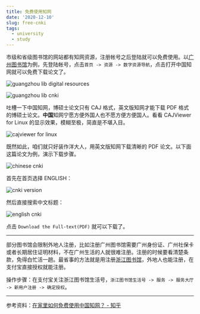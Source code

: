 ```yaml
---
title: 免费使用知网
date: '2020-12-10'
slug: free-cnki
tags:
  - university
  - study
---
```


市级和省级图书馆的网站都有知网资源，注册帐号之后登陆就可以免费使用。以[广州图书馆](http://www.gzlib.org.cn/)为例，先登陆帐号，点击`首页 -> 资源 -> 数字资源导航`，点击打开中国知网就可以免费下载论文了。

![guangzhou lib digital resources](https://cdn.jsdelivr.net/gh/CyrusYip/blog-static/images/2020-12-10_guangzhou-library-digital-resources.png)

![guangzhou lib cnki](https://cdn.jsdelivr.net/gh/CyrusYip/blog-static/images/2020-12-10_guangzhou_library_cnki.png)

吐槽一下中国知网，博硕士论文只有 CAJ 格式，英文版知网才能下载 PDF 格式的博硕士论文。**中国**知网宁愿方便外国人也不愿方便方便国人。看看 CAJViewer for Linux 的显示效果，模糊至极，简直是不堪入目。

![cajviewer for linux](https://cdn.jsdelivr.net/gh/CyrusYip/blog-static/images/2020-12-10_cajviewer-for-linux.png)

既然如此，咱们就只好装作洋大人，用英文版知网下载清晰的 PDF 论文。以下面这篇论文为例，演示下载步骤。

![chinese cnki](https://cdn.jsdelivr.net/gh/CyrusYip/blog-static/images/2020-12-10_chinese-cnki.png)

首先在首页选择 ENGLISH：

![cnki version](https://cdn.jsdelivr.net/gh/CyrusYip/blog-static/images/2020-12-10_cnki-versions.png)

然后直接搜索中文标题：

![english cnki](https://cdn.jsdelivr.net/gh/CyrusYip/blog-static/images/2020-12-10_english-cnki.png)

点击 `Download the Full-text(PDF)` 就可以下载了。

---

部分图书馆会限制外地人注册，比如注册广州图书馆需要广州身份证、广州社保卡或者长期居住证明材料，不在广州生活的人就很难注册。注册的时候要看清楚条款，免得白忙活一趟。最省事的方法就是用注册[浙江图书馆](https://www.zjlib.cn/)，外地人也能注册，在支付宝直接授权就能注册。

操作步骤：在支付宝关注浙江图书馆生活号，`浙江图书馆生活号 -> 服务 -> 服务大厅 -> 新用户注册 -> 确定授权`。

---

参考资料：[在家里如何免费使用中国知网？ - 知乎](https://www.zhihu.com/question/20188973)